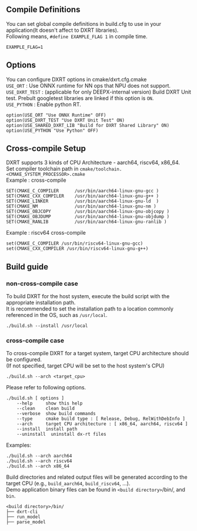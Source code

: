 ## Compile Definitions
You can set global compile definitions in build.cfg to use in your application(It doesn't affect to DXRT libraries).  
Following means, `#define EXAMPLE_FLAG 1` in compile time.  
```
EXAMPLE_FLAG=1
```

## Options
You can configure DXRT options in cmake/dxrt.cfg.cmake  
`USE_ORT` : Use ONNX runtime for NN ops that NPU does not support.  
`USE_DXRT_TEST` : (applicable for only DEEPX-internal version) Build DXRT Unit test. Prebult googletest libraries are linked if this option is `ON`.  
`USE_PYTHON` : Enable python RT.  

```
option(USE_ORT "Use ONNX Runtime" OFF)
option(USE_DXRT_TEST "Use DXRT Unit Test" ON)
option(USE_SHARED_DXRT_LIB "Build for DXRT Shared Library" ON)
option(USE_PYTHON "Use Python" OFF)
```

## Cross-compile Setup
DXRT supports 3 kinds of CPU Architecture - aarch64, riscv64, x86_64.  
Set compiler toolchain path in ```cmake/toolchain.<CMAKE_SYSTEM_PROCESSOR>.cmake```  
Example :  cross-compile  
```
SET(CMAKE_C_COMPILER      /usr/bin/aarch64-linux-gnu-gcc )
SET(CMAKE_CXX_COMPILER    /usr/bin/aarch64-linux-gnu-g++ )
SET(CMAKE_LINKER          /usr/bin/aarch64-linux-gnu-ld  )
SET(CMAKE_NM              /usr/bin/aarch64-linux-gnu-nm )
SET(CMAKE_OBJCOPY         /usr/bin/aarch64-linux-gnu-objcopy )
SET(CMAKE_OBJDUMP         /usr/bin/aarch64-linux-gnu-objdump )
SET(CMAKE_RANLIB          /usr/bin/aarch64-linux-gnu-ranlib )
```
Example : riscv64 cross-compile  
```
set(CMAKE_C_COMPILER /usr/bin/riscv64-linux-gnu-gcc)
set(CMAKE_CXX_COMPILER /usr/bin/riscv64-linux-gnu-g++)
```
## Build guide

### non-cross-compile case
To build DXRT for the host system, execute the build script with the appropriate installation path.  
It is recommended to set the installation path to a location commonly referenced in the OS, such as `/usr/local`.  
```
./build.sh --install /usr/local
```
### cross-compile case
To cross-compile DXRT for a target system, target CPU architecture should be configured.  
(If not specified, target CPU will be set to the host system's CPU)  
```
./build.sh --arch <target_cpu>
```

Please refer to following options.  
```
./build.sh [ options ]
    --help     show this help
    --clean    clean build
    --verbose  show build commands
    --type     cmake build type : [ Release, Debug, RelWithDebInfo ]
    --arch     target CPU architecture : [ x86_64, aarch64, riscv64 ]
    --install  install path
    --uninstall  uninstall dx-rt files
```
Examples:
```
./build.sh --arch aarch64
./build.sh --arch riscv64
./build.sh --arch x86_64
```
Build directories and related output files will be generated according to the target CPU (e.g., `build_aarch64`, `build_riscv64`, ...).  
Demo application binary files can be found in `<build directory>`/bin/, and `bin`.  
```
<build directory>/bin/
├── dxrt-cli
├── run_model
├── parse_model
```
